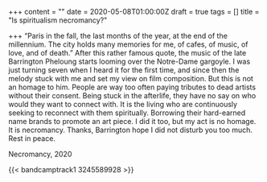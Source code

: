 +++
content = ""
date = 2020-05-08T01:00:00Z
draft = true
tags = []
title = "Is spiritualism necromancy?"

+++
“Paris in the fall, the last months of the year, at the end of the millennium. The city holds many memories for me, of cafes, of music, of love, and of death.” After this rather famous quote, the music of the late Barrington Pheloung starts looming over the Notre-Dame gargoyle. I was just turning seven when I heard it for the first time, and since then the melody stuck with me and set my view on film composition. But this is not an homage to him. People are way too often paying tributes to dead artists without their consent. Being stuck in the afterlife, they have no say on who would they want to connect with. It is the living who are continuously seeking to reconnect with them spiritually. Borrowing their hard-earned name brands to promote an art piece. I did it too, but my act is no homage. It is necromancy. Thanks, Barrington hope I did not disturb you too much. Rest in peace.

Necromancy, 2020

{{< bandcamptrack1 3245589928 >}}